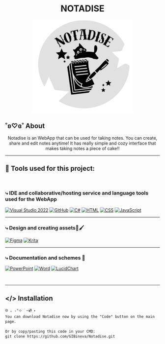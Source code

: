 <h1 align = "center"> NOTADISE </h1>

<p align = "center">
    <img src = "Logo.png" height = 300>
</p>

## ˚ʚ♡ɞ˚ About
<p align = "center">
Notadise is an WebApp that can be used for taking notes. You can create, share and edit notes anytime! It has really simple and cozy interface that makes taking notes a piece of cake!! <br>
</p>

<hr> 

## 🔧 Tools used for this project:

<br>

### ⤷ IDE and collaborative/hosting service and language tools used for the WebApp
<p align = "left">
    <a href="https://visualstudio.microsoft.com/vs/"><img src="https://upload.wikimedia.org/wikipedia/commons/thumb/2/2c/Visual_Studio_Icon_2022.svg/1200px-Visual_Studio_Icon_2022.svg.png" alt="Visual Studio 2022" width=44px /></a>
    <a href="https://github.com/"><img src="https://cdn-icons-png.flaticon.com/512/25/25231.png" alt="GitHub" width=44px /></a>
    <a href="https://learn.microsoft.com/en-us/dotnet/csharp/"><img src="https://upload.wikimedia.org/wikipedia/commons/thumb/b/bd/Logo_C_sharp.svg/1200px-Logo_C_sharp.svg.png" alt="C#" width=44px /></a>
    <a href="https://developer.mozilla.org/en-US/docs/Web/HTML"><img src="https://upload.wikimedia.org/wikipedia/commons/thumb/6/61/HTML5_logo_and_wordmark.svg/2048px-HTML5_logo_and_wordmark.svg.png" alt="HTML" width=44px /></a>
    <a href="https://developer.mozilla.org/en-US/docs/Web/CSS"><img src="https://cdn-icons-png.flaticon.com/512/919/919826.png" alt="CSS" width=44px /></a>
    <a href="https://developer.mozilla.org/en-US/docs/Web/JavaScript"><img src="https://upload.wikimedia.org/wikipedia/commons/thumb/6/6a/JavaScript-logo.png/768px-JavaScript-logo.png" alt="JavaScript" width=44px /></a>
</p>

<hr>

### ⤷ Design and creating assets🎨🖌
<p align = "left">
    <a href="https://www.figma.com/"><img src="https://upload.wikimedia.org/wikipedia/commons/thumb/3/33/Figma-logo.svg/1667px-Figma-logo.svg.png" alt="Figma" width=30px /></a>
    <a href="https://krita.org/en/"><img src="https://play-lh.googleusercontent.com/E3uJLPPh5EGYJ5A15eYTdSFCxv-ZHrt4X0bU7T2-N4SRRzDY1iDg_mLPk_RN_hOvyQ=w240-h480-rw" alt="Krita" width=44px /></a>
</p>

<hr> 

### ⤷ Documentation and schemes 📃
<p align = "left">
    <a href="https://www.microsoft.com/en-us/microsoft-365/powerpoint"><img src="https://cdn.pixabay.com/photo/2021/01/30/12/18/powerpoint-5963677_1280.png" alt="PowerPoint" width=44px /></a>
    <a href="https://www.microsoft.com/en-us/microsoft-365/word"><img src="https://cdn.pixabay.com/photo/2021/01/30/12/20/microsoft-word-5963679_1280.png" alt="Word" width=44px /></a>
    <a href="https://www.lucidchart.com/"><img src="https://store-images.s-microsoft.com/image/apps.7736.f1e439b9-777e-47dd-b695-f05d19eb7b38.8ee3e6f6-c400-4919-811d-59b0cd18fa41.e5bd6ef7-31e5-4ca5-a5c6-79be979af666.png" alt="LucidChart" width=44px /></a>
</p>

<br>
<hr> 


## </> Installation
```
🌐 ｡ ₊°⊹ ࣪ ˖💿๋࣭ ⭑
You can download Notadise now by using the "Code" button on the main page.

Or by copy/pasting this code in your CMD:
git clone https://github.com/GIBineva/Notadise.git

